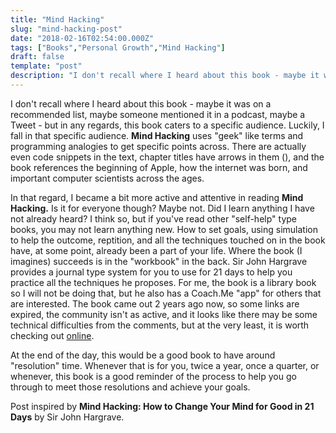```yaml
---
title: "Mind Hacking"
slug: "mind-hacking-post"
date: "2018-02-16T02:54:00.000Z"
tags: ["Books","Personal Growth","Mind Hacking"]
draft: false
template: "post"
description: "I don't recall where I heard about this book - maybe it was on a recommended list, maybe someone mentioned it in a podcast, maybe a Tweet - but in any regards, this book caters to a specific audience...."
---
```


I don't recall where I heard about this book - maybe it was on a recommended list, maybe someone mentioned it in a podcast, maybe a Tweet - but in any regards, this book caters to a specific audience. Luckily, I fall in that specific audience. **Mind Hacking** uses "geek" like terms and programming analogies to get specific points across. There are actually even code snippets in the text, chapter titles have arrows in them (), and the book references the beginning of Apple, how the internet was born, and important computer scientists across the ages.

In that regard, I became a bit more active and attentive in reading **Mind Hacking.** Is it for everyone though? Maybe not. Did I learn anything I have not already heard? I think so, but if you've read other "self-help" type books, you may not learn anything new. How to set goals, using simulation to help the outcome, reptition, and all the techniques touched on in the book have, at some point, already been a part of your life. Where the book (I imagines) succeeds is in the "workbook" in the back. Sir John Hargrave provides a journal type system for you to use for 21 days to help you practice all the techniques he proposes. For me, the book is a library book so I will not be doing that, but he also has a Coach.Me "app" for others that are interested. The book came out 2 years ago now, so some links are expired, the community isn't as active, and it looks like there may be some technical difficulties from the comments, but at the very least, it is worth checking out [online](https://www.gitbook.com/book/jhargrave/mind-hacking/details).

At the end of the day, this would be a good book to have around "resolution" time. Whenever that is for you, twice a year, once a quarter, or whenever, this book is a good reminder of the process to help you go through to meet those resolutions and achieve your goals.


Post inspired by **Mind Hacking: How to Change Your Mind for Good in 21 Days** by Sir John Hargrave.
